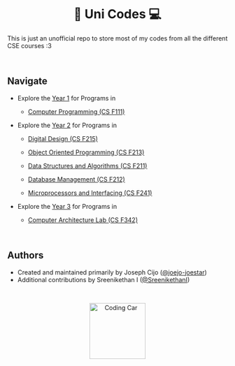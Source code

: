 <h1 align="center">🏫 Uni Codes 💻</h1>

This is just an unofficial repo to store most of my codes from all the different CSE courses :3

<br>

## Navigate

- Explore the [Year 1](Year%201/) for Programs in

  - [Computer Programming (CS F111)](https://github.com/joejo-joestar/uni-codes/tree/main/Year%201/Computer%20Programming)

- Explore the [Year 2](Year%202/) for Programs in

  - [Digital Design (CS F215)](https://github.com/joejo-joestar/uni_codes/tree/main/Year%202/Digital%20Design)

  - [Object Oriented Programming (CS F213)](https://github.com/joejo-joestar/uni_codes/tree/main/Year%202/Object%20Oriented%20Programming)

  - [Data Structures and Algorithms (CS F211)](https://github.com/joejo-joestar/uni-codes/tree/main/Year%202/Data%20Structures%20and%20Algorithms)

  - [Database Management (CS F212)](https://github.com/joejo-joestar/uni-codes/tree/main/Year%202/Database%20Management)

  - [Microprocessors and Interfacing (CS F241)](https://github.com/joejo-joestar/uni-codes/tree/main/Year%202/Microprocessors%20and%20Interfacing)

- Explore the [Year 3](Year%203/) for Programs in

  - [Computer Architecture Lab (CS F342)](https://github.com/joejo-joestar/uni-codes/tree/main/Year%203/Computer%20Architecture)

<br>

## Authors

- Created and maintained primarily by Joseph Cijo ([@joejo-joestar](https://github.com/joejo-joestar))
- Additional contributions by Sreenikethan I ([@SreenikethanI](https://github.com/SreenikethanI))

<br>
<p align = "center">
  <img src="https://www.gstatic.com/android/keyboard/emojikitchen/20240206/u1f4bb/u1f4bb_u1f431.png" alt="Coding Car" title="Coding Car" width="128">
</p>
